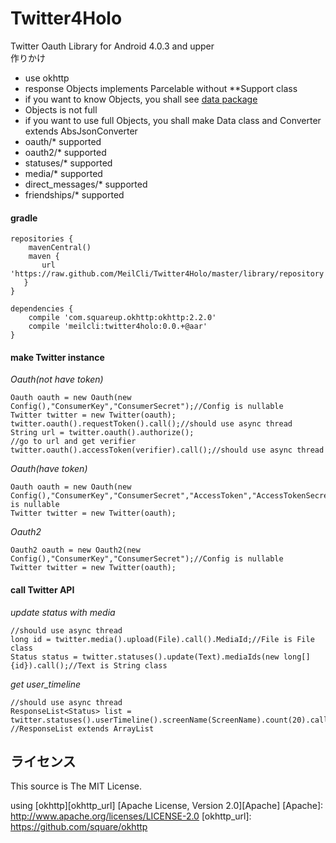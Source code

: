 # Twitter4Holo
Twitter Oauth Library for Android 4.0.3 and upper  
作りかけ 

* use okhttp
* response Objects implements Parcelable without **Support class
* if you want to know Objects, you shall see [data package](https://github.com/MeilCli/Twitter4Holo/tree/master/library/src/main/java/com/twitter/meil_mitu/twitter4holo/data)
* Objects is not full
* if you want to use full Objects, you shall make Data class and Converter extends AbsJsonConverter
* oauth/* supported
* oauth2/* supported
* statuses/* supported
* media/* supported
* direct_messages/* supported
* friendships/* supported

#### gradle
	repositories {
	    mavenCentral()
	    maven {
 	       url 'https://raw.github.com/MeilCli/Twitter4Holo/master/library/repository'
 	   }
	}
	
	dependencies {
		compile 'com.squareup.okhttp:okhttp:2.2.0'
		compile 'meilcli:twitter4holo:0.0.+@aar'
	}

#### make Twitter instance
*Oauth(not have token)*

	Oauth oauth = new Oauth(new Config(),"ConsumerKey","ConsumerSecret");//Config is nullable
	Twitter twitter = new Twitter(oauth);
	twitter.oauth().requestToken().call();//should use async thread
	String url = twitter.oauth().authorize();
	//go to url and get verifier
	twitter.oauth().accessToken(verifier).call();//should use async thread

*Oauth(have token)*

	Oauth oauth = new Oauth(new Config(),"ConsumerKey","ConsumerSecret","AccessToken","AccessTokenSecret");//Config is nullable
	Twitter twitter = new Twitter(oauth);

*Oauth2*

	Oauth2 oauth = new Oauth2(new Config(),"ConsumerKey","ConsumerSecret");//Config is nullable
	Twitter twitter = new Twitter(oauth);

#### call Twitter API
*update status with media*

	//should use async thread
	long id = twitter.media().upload(File).call().MediaId;//File is File class
    Status status = twitter.statuses().update(Text).mediaIds(new long[]{id}).call();//Text is String class

*get user_timeline*

	//should use async thread
	ResponseList<Status> list = twitter.statuses().userTimeline().screenName(ScreenName).count(20).call();
	//ResponseList extends ArrayList

ライセンス
----------

This source is The MIT License.

using [okhttp][okhttp_url] [Apache License, Version 2.0][Apache]
[Apache]: http://www.apache.org/licenses/LICENSE-2.0
[okhttp_url]: https://github.com/square/okhttp
